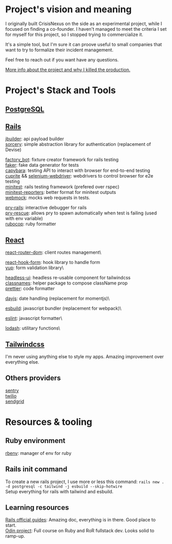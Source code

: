 # Project's vision and meaning
I originally built CrisisNexus on the side as an experimental project, while I focused on finding a co-founder.
I haven't managed to meet the criteria I set for myself for this project, so I stopped trying to commercialize it.

It's a simple tool, but I'm sure it can proove useful to small companies that want to try to formalize their incident management.

Feel free to reach out if you want have any questions.


[More info about the project and why I killed the production.](https://tmo.one/today-i-killed-my-product-what-it-made-me-remember/)


# Project's Stack and Tools

## [PostgreSQL](https://www.postgresql.org/)

## [Rails](https://rubyonrails.org/)

[jbuilder](https://github.com/rails/jbuilder): api payload builder\
[sorcery](https://github.com/Sorcery/sorcery): simple abstraction library for authentication (replacement of Devise)

[factory_bot](https://github.com/thoughtbot/factory_bot_rails): fixture creator framework for rails testing\
[faker](https://github.com/faker-ruby/faker): fake data generator for tests\
[capybara](https://github.com/teamcapybara/capybara): testing API to interact with browser for end-to-end testing\
[cuprite](https://github.com/rubycdp/cuprite) && [selenium-webdriver](https://github.com/SeleniumHQ/selenium/wiki/Ruby-Bindings): webdrivers to control browser for e2e testing\
[minitest](https://github.com/minitest/minitest): rails testing framework (prefered over rspec)\
[minitest-reporters](https://github.com/minitest-reporters/minitest-reporters): better format for minitest outputs\
[webmock](https://github.com/bblimke/webmock): mocks web requests in tests.

[pry-rails](https://github.com/pry/pry-rails): interactive debugger for rails\
[pry-rescue](https://github.com/ConradIrwin/pry-rescue): allows pry to spawn automatically when test is failing (used with env variable)\
[rubocop](https://github.com/rubocop/rubocop): ruby formatter

## [React](https://reactjs.org/)

[react-router-dom](https://reactrouter.com/en/main): client routes management\

[react-hook-form](https://react-hook-form.com/): hook library to handle form\
[yup](https://github.com/jquense/yup): form validation library\

[headless-ui](https://headlessui.com/): headless re-usable component for tailwindcss\
[classnames](https://www.npmjs.com/package/classnames): helper package to compose className prop\
[prettier](https://prettier.io/): code formatter

[dayjs](https://day.js.org/): date handling (replacement for momentjs)\

[esbuild](https://esbuild.github.io/): javascript bundler (replacement for webpack)\

[eslint](https://eslint.org/): javascript formatter\

[lodash](https://lodash.com/): utilitary functions\

## [Tailwindcss](https://tailwindcss.com/)
I'm never using anything else to style my apps. Amazing improvement over everything else.

## Others providers

[sentry](https://sentry.io/welcome/)\
[twilio](https://github.com/twilio/twilio-ruby)\
[sendgrid](https://sendgrid.com/)

# Resources & tooling

## Ruby environment

[rbenv](https://github.com/rbenv/rbenv): manager of env for ruby

## Rails init command

To create a new rails project, I use more or less this command:
`rails new . -d postgresql -c tailwind -j esbuild --skip-hotwire`\
Setup everything for rails with tailwind and esbuild.

## Learning resources

[Rails official guides](https://guides.rubyonrails.org/): Amazing doc, everything is in there. Good place to start.\
[Odin project](https://www.theodinproject.com/paths/full-stack-ruby-on-rails): Full course on Ruby and RoR fullstack dev. Looks solid to ramp-up.
